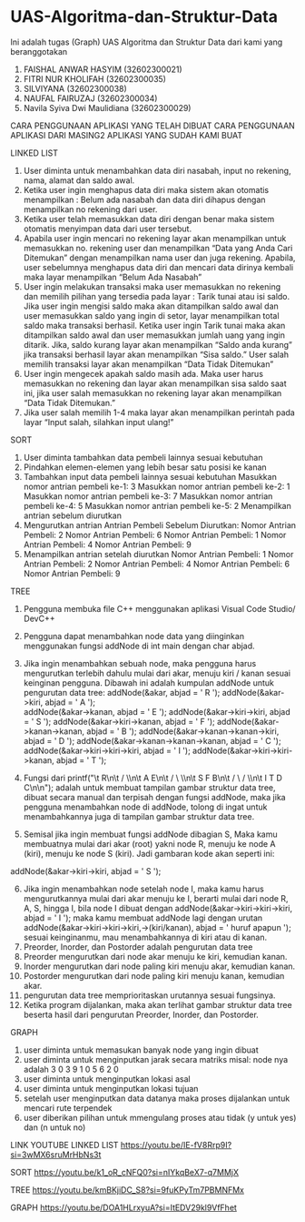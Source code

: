 # UAS-Algoritma-dan-Struktur-Data
Ini adalah tugas (Graph) UAS Algoritma dan Struktur Data dari kami yang beranggotakan 
1. FAISHAL ANWAR HASYIM (32602300021)
2. FITRI NUR KHOLIFAH (32602300035)
3. SILVIYANA (32602300038)
4. NAUFAL FAIRUZAJ (32602300034)
5. Navila Syiva Dwi Maulidiana (32602300029)

CARA PENGGUNAAN APLIKASI YANG TELAH DIBUAT
CARA PENGGUNAAN APLIKASI DARI MASING2 APLIKASI YANG SUDAH KAMI BUAT

LINKED LIST
1.	User diminta untuk menambahkan data diri nasabah, input no rekening, nama, alamat dan saldo awal. 
2.	Ketika user ingin menghapus data diri maka sistem akan otomatis menampilkan : Belum ada nasabah dan data diri dihapus dengan menampilkan no rekening dari user. 
3.	Ketika user telah memasukkan data diri dengan benar maka sistem otomatis menyimpan data dari user tersebut. 
4.	Apabila user ingin mencari no rekening layar akan menampilkan untuk memasukkan no. rekening user dan menampilkan “Data yang Anda Cari Ditemukan” dengan menampilkan nama user dan juga rekening. Apabila, user sebelumnya menghapus data diri dan mencari data dirinya kembali maka layar menampilkan “Belum Ada Nasabah”
5.	User ingin melakukan transaksi maka user memasukkan no rekening dan memilih pilihan yang tersedia pada layar : Tarik tunai atau isi saldo. Jika user ingin mengisi saldo maka akan ditampilkan saldo awal dan user memasukkan saldo yang ingin di setor, layar menampilkan total saldo maka transaksi berhasil. 
Ketika user ingin Tarik tunai maka akan ditampilkan saldo awal dan user memasukkan jumlah uang yang ingin ditarik. Jika, saldo kurang layar akan menampilkan “Saldo anda kurang” jika transaksi berhasil layar akan menampilkan “Sisa saldo.” User salah memilih transaksi layar akan menampilkan “Data Tidak Ditemukan”
6.	User ingin mengecek apakah saldo masih ada. Maka user harus memasukkan no rekening dan layar akan menampilkan sisa saldo saat ini, jika user salah memasukkan no rekening layar akan menampilkan “Data Tidak Ditemukan.”
7.	Jika user salah memilih 1-4 maka layar akan menampilkan perintah pada layar “Input salah, silahkan input ulang!”


SORT
1.	User diminta tambahkan data pembeli lainnya sesuai kebutuhan
2.	Pindahkan elemen-elemen yang lebih besar satu posisi ke kanan
3.	Tambahkan input data pembeli lainnya sesuai kebutuhan
Masukkan nomor antrian pembeli ke-1: 3
Masukkan nomor antrian pembeli ke-2: 1
Masukkan nomor antrian pembeli ke-3: 7
Masukkan nomor antrian pembeli ke-4: 5
Masukkan nomor antrian pembeli ke-5: 2
Menampilkan antrian sebelum diurutkan
4.	Mengurutkan antrian
Antrian Pembeli Sebelum Diurutkan:
Nomor Antrian Pembeli: 2
Nomor Antrian Pembeli: 6
Nomor Antrian Pembeli: 1
Nomor Antrian Pembeli: 4
Nomor Antrian Pembeli: 9
5.	Menampilkan antrian setelah diurutkan
Nomor Antrian Pembeli: 1
Nomor Antrian Pembeli: 2
Nomor Antrian Pembeli: 4
Nomor Antrian Pembeli: 6
Nomor Antrian Pembeli: 9


TREE
1.	Pengguna membuka file C++ menggunakan aplikasi Visual Code Studio/ DevC++
2.	Pengguna dapat menambahkan node data yang diinginkan menggunakan fungsi addNode di int main dengan char abjad.
3.	Jika ingin menambahkan sebuah node, maka pengguna harus mengurutkan terlebih dahulu mulai dari akar, menuju kiri / kanan sesuai keinginan pengguna.
Dibawah ini adalah kumpulan addNode untuk pengurutan data tree:
    addNode(&akar, abjad = ' R ');
    addNode(&akar->kiri, abjad = ' A ');	
    addNode(&akar->kanan, abjad = ' E ');
    addNode(&akar->kiri->kiri, abjad = ' S ');
    addNode(&akar->kiri->kanan, abjad = ' F ');
    addNode(&akar->kanan->kanan, abjad = ' B '); 
    addNode(&akar->kanan->kanan->kiri, abjad = ' D ');
    addNode(&akar->kanan->kanan->kanan, abjad = ' C ');
    addNode(&akar->kiri->kiri->kiri, abjad = ' I ');
    addNode(&akar->kiri->kiri->kanan, abjad = ' T ');

4.	Fungsi dari printf("\t       R\n\t      / \\\n\t     A   E\n\t    / \\   \\\n\t   S   F   B\n\t  / \\     / \\\n\t I   T   D   C\n\n"); adalah untuk membuat tampilan gambar struktur data tree, dibuat secara manual dan terpisah dengan fungsi addNode, maka jika pengguna menambahkan node di addNode, tolong di ingat untuk menambahkannya juga di tampilan gambar struktur data tree.
5.	Semisal jika ingin membuat fungsi addNode dibagian S, Maka kamu membuatnya mulai dari akar (root) yakni node R, menuju ke node A (kiri), menuju ke node S (kiri). Jadi gambaran kode akan seperti ini:


addNode(&akar->kiri->kiri, abjad = ' S ');

6.	Jika ingin menambahkan node setelah node I, maka kamu harus mengurutkannya mulai dari akar menuju ke I, berarti mulai dari node R, A, S, hingga I, bila node I dibuat dengan addNode(&akar->kiri->kiri->kiri, abjad = ' I '); maka kamu membuat addNode lagi dengan urutan addNode(&akar->kiri->kiri->kiri,->(kiri/kanan), abjad = '  huruf apapun '); sesuai keinginanmu, mau menambahkannya di kiri atau di kanan.
7.	Preorder, Inorder, dan Postorder adalah pengurutan data tree
8.	Preorder mengurutkan dari node akar menuju ke kiri, kemudian kanan. 
9.	Inorder mengurutkan dari node paling kiri menuju akar, kemudian kanan.
10.	Postorder mengurutkan dari node paling kiri menuju kanan, kemudian akar.
11.	pengurutan data tree memprioritaskan urutannya sesuai fungsinya.
12.	Ketika program dijalankan, maka akan terlihat gambar struktur data tree beserta hasil dari pengurutan Preorder, Inorder, dan Postorder.



GRAPH
1. user diminta untuk memasukan banyak node yang ingin dibuat
2. user diminta untuk menginputkan jarak secara matriks misal: node nya adalah 3
        0 3 9
        1 0 5
        6 2 0
3. user diminta untuk menginputkan lokasi asal
4. user diminta untuk menginputkan lokasi tujuan
5. setelah user menginputkan data datanya maka proses dijalankan untuk mencari rute terpendek
6. user diberikan pilihan untuk mmengulang proses atau tidak (y untuk yes) dan (n untuk no)

LINK YOUTUBE
LINKED LIST
https://youtu.be/IE-fV8Rrp9I?si=3wMX6sruMrHbNs3t

SORT
https://youtu.be/k1_oR_cNFQ0?si=nIYkqBeX7-q7MMjX

TREE
https://youtu.be/kmBKjiDC_S8?si=9fuKPyTm7PBMNFMx

GRAPH
https://youtu.be/DOA1HLrxyuA?si=ItEDV29kl9VfFhet
